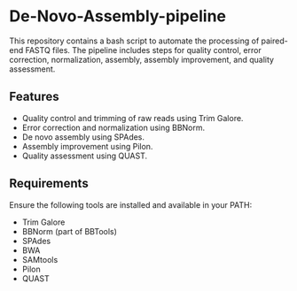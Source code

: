 # De-Novo-Assembly-pipeline
This repository contains a bash script to automate the processing of paired-end FASTQ files. The pipeline includes steps for quality control, error correction, normalization, assembly, assembly improvement, and quality assessment.

## Features

- Quality control and trimming of raw reads using Trim Galore.
- Error correction and normalization using BBNorm.
- De novo assembly using SPAdes.
- Assembly improvement using Pilon.
- Quality assessment using QUAST.

## Requirements

Ensure the following tools are installed and available in your PATH:

- Trim Galore
- BBNorm (part of BBTools)
- SPAdes
- BWA
- SAMtools
- Pilon
- QUAST
